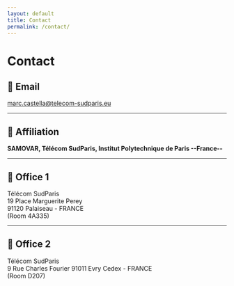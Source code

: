 ```yaml
---
layout: default
title: Contact
permalink: /contact/
---
```


# Contact

## 📧 Email
[marc.castella@telecom-sudparis.eu](mailto:marc.castella@telecom-sudparis.eu)

---

## 🧪 Affiliation
**SAMOVAR, Télécom SudParis, Institut Polytechnique de Paris --France--**

---

## 🏢 Office 1
Télécom SudParis  
19 Place Marguerite Perey  
91120 Palaiseau - FRANCE  
(Room 4A335)

---


## 🏢 Office 2
Télécom SudParis  
9 Rue Charles Fourier
91011 Evry Cedex - FRANCE  
(Room D207)